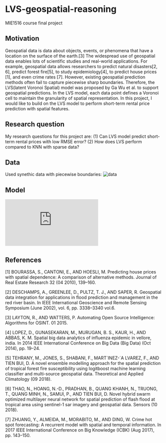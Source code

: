 # LVS-geospatial-reasoning
MIE1516 course final project

## Motivation
Geospatial data is data about objects, events, or phenomena that have a location on the surface of the earth.[3]
The widespread use of geospatial data enables lots of scientific studies and real-world applications. For
example, geospatial data allows researchers to predict natural disasters[2, 6], predict forest fire[5], to study
epidemiology[4], to predict house prices [1], and even crime rates [7].
However, existing geospatial prediction methods often fail to capture piecewise sharp boundaries. Therefore,
the LVS(latent Voronoi Spatial) model was proposed by Ga Wu et al. to support geospatial predictions. In the
LVS model, each data point defines a Voronoi cell to maintain the granularity of spatial representation. In
this project, I would like to build on the LVS model to perform short-term rental price prediction with spatial
features.

## Research question
My research questions for this project are: (1) Can LVS model predict short-term rental prices with low RMSE
error? (2) How does LVS perform compared to KNN with sparse data?

## Data
Used synethic data with piecewise boundaries:
![data](https://github.com/echoyi/LVS-geospatial-reasoning/blob/master/data)

## Model
![LVS model](https://github.com/echoyi/LVS-geospatial-reasoning/blob/master/LVS-both.pdf)

## References
[1] BOURASSA, S., CANTONI, E., AND HOESLI, M. Predicting house prices with spatial dependence: A
comparison of alternative methods. Journal of Real Estate Research 32 (04 2010), 139–160.

[2] DESCHAMPS, A., GREENLEE, D., PULTZ, T. J., AND SAPER, R. Geospatial data integration for applications
in flood prediction and management in the red river basin. In IEEE International Geoscience and Remote
Sensing Symposium (June 2002), vol. 6, pp. 3338–3340 vol.6.

[3] LAYTON, R., AND WATTERS, P. Automating Open Source Intelligence: Algorithms for OSINT. 01 2015.

[4] LOPEZ, D., GUNASEKARAN, M., MURUGAN, B. S., KAUR, H., AND ABBAS, K. M. Spatial big data analytics
of influenza epidemic in vellore, india. In 2014 IEEE International Conference on Big Data (Big Data) (Oct
2014), pp. 19–24.

[5] TEHRANY, M., JONES, S., SHABANI, F., MART´INEZ-´A LVAREZ, F., AND TIEN BUI, D. A novel ensemble
modelling approach for the spatial prediction of tropical forest fire susceptibility using logitboost machine
learning classifier and multi-source geospatial data. Theoretical and Applied Climatology (09 2018).

[6] THAO, N., HOANG, N.-D., PRADHAN, B., QUANG KHANH, N., TRUONG, T., QUANG MINH, N., SAMUI, P.,
AND TIEN BUI, D. Novel hybrid swarm optimized multilayer neural network for spatial prediction of flash
flood at tropical area using sentinel-1 sar imagery and geospatial data. Sensors (10 2018).

[7] ZHUANG, Y., ALMEIDA, M., MORABITO, M., AND DING, W. Crime hot spot forecasting: A recurrent model
with spatial and temporal information. In 2017 IEEE International Conference on Big Knowledge (ICBK)
(Aug 2017), pp. 143–150.
